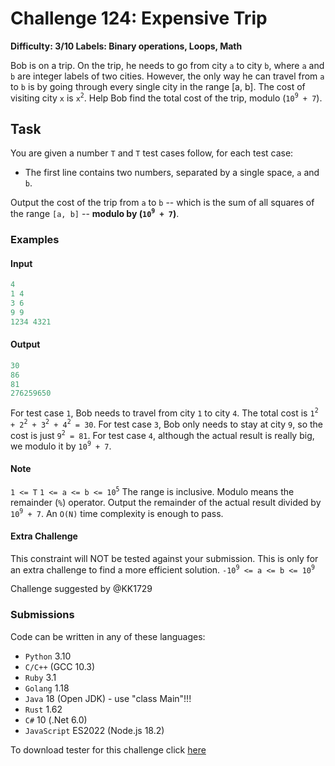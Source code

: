 # Challenge 124: Expensive Trip

**Difficulty: 3/10
Labels: Binary operations, Loops, Math**

Bob is on a trip. On the trip, he needs to go from city `a` to city `b`, where `a` and `b` are integer labels of two cities. However, the only way he can travel from `a` to `b` is by going through every single city in the range [a, b]. The cost of visiting city `x` is `x`<sup>`2`</sup>. Help Bob find the total cost of the trip, modulo (`10`<sup>`9`</sup>` + 7`).

## Task

You are given a number `T` and `T` test cases follow, for each test case:

- The first line contains two numbers, separated by a single space, `a` and `b`.

Output the cost of the trip from `a` to `b` -- which is the sum of all squares of the range `[a, b]` -- **modulo by (`10`<sup>`9`</sup>` + 7`)**.

### Examples

#### Input

```rust
4
1 4
3 6
9 9
1234 4321
```

#### Output

```rust
30
86
81
276259650
```

For test case `1`, Bob needs to travel from city `1` to city `4`. The total cost is `1`<sup>`2`</sup>` + 2`<sup>`2`</sup>` + 3`<sup>`2`</sup>` + 4`<sup>`2`</sup>` = 30`.
For test case `3`, Bob only needs to stay at city `9`, so the cost is just `9`<sup>`2`</sup>` = 81`.
For test case `4`, although the actual result is really big, we modulo it by `10`<sup>`9`</sup>` + 7`.

#### Note

`1 <= T`
`1 <= a <= b <= 10`<sup>`5`</sup>
The range is inclusive.
Modulo means the remainder (`%`) operator. Output the remainder of the actual result divided by `10`<sup>`9`</sup>` + 7`.
An `O(N)` time complexity is enough to pass.

#### Extra Challenge

This constraint will NOT be tested against your submission. This is only for an extra challenge to find a more efficient solution.
`-10`<sup>`9`</sup>` <= a <= b <= 10`<sup>`9`</sup>

Challenge suggested by @KK1729

### Submissions

Code can be written in any of these languages:

- `Python` 3.10
- `C/C++` (GCC 10.3)
- `Ruby` 3.1
- `Golang` 1.18
- `Java` 18 (Open JDK) - use "class Main"!!!
- `Rust` 1.62
- `C#` 10 (.Net 6.0)
- `JavaScript` ES2022 (Node.js 18.2)

To download tester for this challenge click [here](https://downgit.github.io/#/home?url=https://github.com/Pomroka/PreviousChallenges/tree/main/Challenge_124)
